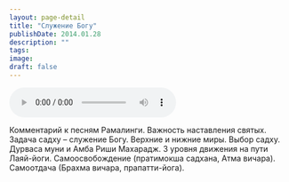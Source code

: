 ```yaml
---
layout: page-detail
title: "Служение Богу"
publishDate: 2014.01.28
description: ""
tags:
image:
draft: false
---
```


<audio title="2014.01.28 - Служение Богу.mp3" src="https://filer-api.advayta.org/v1.0/public/files/74597" controls=""></audio>

 Комментарий к песням Рамалинги. Важность наставления святых. Задача садху – служение Богу. Верхние и нижние миры. Выбор садху. Дурваса муни и Амба Риши Махарадж. 3 уровня движения на пути Лаяй-йоги. Самоосвобождение (пратимокша садхана, Атма вичара). Самоотдача (Брахма вичара, прапатти-йога). 

  
